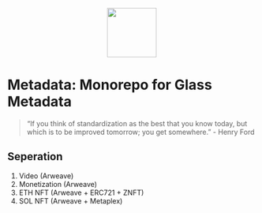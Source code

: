 <p align="center">
  <img height=100 src="https://arweave.net/sBogY_roIMJWInS0HIEi86eFGzHUnNxUzyKEdOKPWh0" />
</p>

# Metadata: Monorepo for Glass Metadata
> “If you think of standardization as the best that you know today, but which is to be improved tomorrow; you get somewhere.” - Henry Ford

## Seperation
1. Video (Arweave)
2. Monetization (Arweave)
3. ETH NFT (Arweave + ERC721 + ZNFT)
4. SOL NFT (Arweave + Metaplex)

